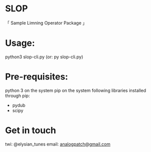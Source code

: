 # SLOP
「 Sample Limning Operator Package 」

# Usage:
python3 slop-cli.py (or: py slop-cli.py)

# Pre-requisites:
python 3 on the system
pip on the system
following libraries installed through pip:
- pydub
- scipy

# Get in touch
twi: @elysian_tunes
email: analogpatch@gmail.com
